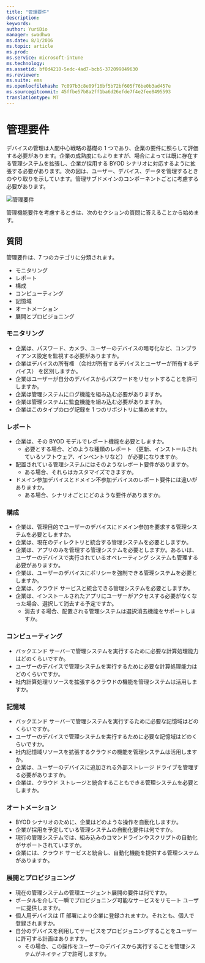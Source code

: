 ```yaml
---
title: "管理要件"
description: 
keywords: 
author: YuriDio
manager: swadhwa
ms.date: 8/1/2016
ms.topic: article
ms.prod: 
ms.service: microsoft-intune
ms.technology: 
ms.assetid: bf0d4210-5edc-4ad7-bcb5-372099049630
ms.reviewer: 
ms.suite: ems
ms.openlocfilehash: 7c097b3c8e09f16bf5b72bf605f76be0b3ad457e
ms.sourcegitcommit: 45ffbe57b8a2ff1ba6d26efde7f4e2fee8495593
translationtype: MT
---
```

# <a name=""></a>管理要件

デバイスの管理は人間中心戦略の基礎の 1 つであり、企業の要件に照らして評価する必要があります。企業の成熟度にもよりますが、場合によっては既に存在する管理システムを拡張し、企業が採用する BYOD シナリオに対応するように拡張する必要があります。次の図は、ユーザー、デバイス、データを管理するときのやり取りを示しています。管理サブドメインのコンポーネントごとに考慮する必要があります。

![管理要件](./media/BYOD_Figure4.png)

管理機能要件を考慮するときは、次のセクションの質問に答えることから始めます。

## <a name=""></a>質問

管理要件は、7 つのカテゴリに分類されます。

- モニタリング
- レポート
- 構成
- コンピューティング
- 記憶域
- オートメーション
- 展開とプロビジョニング


### <a name=""></a>モニタリング

- 企業は、パスワード、カメラ、ユーザーのデバイスの暗号化など、コンプライアンス設定を監視する必要がありますか。
- 企業はデバイスの所有権 （会社が所有するデバイスとユーザーが所有するデバイス） を区別しますか。
- 企業はユーザーが自分のデバイスからパスワードをリセットすることを許可しますか。
- 企業は管理システムにログ機能を組み込む必要がありますか。
- 企業は管理システムに監査機能を組み込む必要がありますか。
- 企業はこのタイプのログ記録を 1 つのリポジトリに集めますか。

### <a name=""></a>レポート

- 企業は、その BYOD モデルでレポート機能を必要としますか。
    - 必要とする場合、どのような種類のレポート （更新、インストールされているソフトウェア、インベントリなど） が必要になりますか。
- 配置されている管理システムにはそのようなレポート要件がありますか。
    - ある場合、それらはカスタマイズできますか。
- ドメイン参加デバイスとドメイン不参加デバイスのレポート要件には違いがありますか。
    - ある場合、シナリオごとにどのような要件がありますか。

### <a name=""></a>構成

- 企業は、管理目的でユーザーのデバイスにドメイン参加を要求する管理システムを必要としますか。
- 企業は、現在のディレクトリと統合する管理システムを必要としますか。
- 企業は、アプリのみを管理する管理システムを必要としますか。あるいは、ユーザーのデバイスで実行されているオペレーティング システムも管理する必要がありますか。
- 企業は、ユーザーのデバイスにポリシーを強制できる管理システムを必要としますか。
- 企業は、クラウド サービスと統合できる管理システムを必要としますか。
- 企業は、インストールされたアプリにユーザーがアクセスする必要がなくなった場合、選択して消去する予定ですか。
    - 消去する場合、配置される管理システムは選択消去機能をサポートしますか。

### <a name=""></a>コンピューティング

- バックエンド サーバーで管理システムを実行するために必要な計算処理能力はどのくらいですか。
- ユーザーのデバイスで管理システムを実行するために必要な計算処理能力はどのくらいですか。
- 社内計算処理リソースを拡張するクラウドの機能を管理システムは活用しますか。

### <a name=""></a>記憶域

- バックエンド サーバーで管理システムを実行するために必要な記憶域はどのくらいですか。
- ユーザーのデバイスで管理システムを実行するために必要な記憶域はどのくらいですか。
- 社内記憶域リソースを拡張するクラウドの機能を管理システムは活用しますか。
- 企業は、ユーザーのデバイスに追加される外部ストレージ ドライブを管理する必要がありますか。
- 企業は、クラウド ストレージと統合することもできる管理システムを必要としますか。

### <a name=""></a>オートメーション

- BYOD シナリオのために、企業はどのような操作を自動化しますか。
- 企業が採用を予定している管理システムの自動化要件は何ですか。
- 現行の管理システムでは、組み込みのコマンドラインやスクリプトの自動化がサポートされていますか。
- 企業には、クラウド サービスと統合し、自動化機能を提供する管理システムがありますか。

### <a name=""></a>展開とプロビジョニング

- 現在の管理システムの管理エージェント展開の要件は何ですか。
- ポータルを介して一瞬でプロビジョニング可能なサービスをリモート ユーザーに提供しますか。
- 個人用デバイスは IT 部署により企業に登録されますか。それとも、個人で登録されますか。
- 自分のデバイスを利用してサービスをプロビジョニングすることをユーザーに許可する計画はありますか。
    - その場合、この操作をユーザーのデバイスから実行することを管理システムがネイティブで許可しますか。

